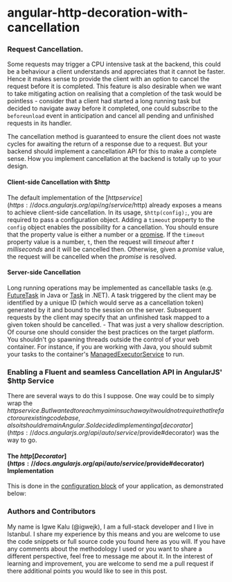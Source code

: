 angular-http-decoration-with-cancellation
=========================================

### Request Cancellation.
Some requests may trigger a CPU intensive task at the backend, this could be a behaviour a client understands and appreciates that it cannot be faster. Hence it makes sense to provide the client with an option to cancel the request before it is completed. This feature is also desirable when we want to take mitigating action on realising that a completion of the task would be pointless - consider that a client had started a long running task but decided to navigate away before it completed, one could subscribe to the `beforeunload` event in anticipation and cancel all pending and unfinished requests in its handler.

The cancellation method is guaranteed to ensure the client does not waste cycles for awaiting the return of a response due to a request. But your backend should implement a cancellation API for this to make a complete sense. How you implement cancellation at the backend is totally up to your design.

#### Client-side Cancellation with $http
The default implementation of the [$http service](https://docs.angularjs.org/api/ng/service/$http) already exposes a means to achieve client-side cancellation. In its usage, `$http(config);`, you are required to pass a configuration object. Adding a `timeout` property to the `config` object enables the possibility for a cancellation. You should ensure that the property value is either a number or a [promise](https://docs.angularjs.org/api/ng/service/$q).
If the `timeout` property value is a number, `t`, then the request will *timeout* after _t milliseconds_ and it will be cancelled then. Otherwise, given a _promise_ value, the request will be cancelled when the _promise_ is resolved.

#### Server-side Cancellation
Long running operations may be implemented as cancellable tasks (e.g. [FutureTask](https://docs.oracle.com/javase/7/docs/api/index.html?java/util/concurrent/FutureTask.html) in Java or [Task](http://msdn.microsoft.com/en-us/library/system.threading.tasks.task%28v=vs.110%29.aspx) in .NET). A task triggered by the client may be identified by a unique ID (which would serve as a cancellation token) generated by it and bound to the session on the server. Subsequent requests by the client may specify that an unfinished task mapped to a given token should be cancelled.
\- That was just a very shallow description. Of course one should consider the best practices on the target platform. You shouldn't go spawning threads outside the control of your web container. For instance, if you are working with Java, you should submit your tasks to the container's [ManagedExecutorService](https://docs.oracle.com/javaee/7/api/javax/enterprise/concurrent/ManagedExecutorService.html) to run.

### Enabling a Fluent and seamless Cancellation API in AngularJS' $http Service
There are several ways to do this I suppose. One way could be to simply wrap the $http service. But I wanted to reach my aim in such a way it would not require that I refactor our existing code base, also it should remain Angular. So I decided implementing a [decorator](https://docs.angularjs.org/api/auto/service/$provide#decorator) was the way to go.

#### The $http [Decorator](https://docs.angularjs.org/api/auto/service/$provide#decorator) Implementation
This is done in the [configuration block](https://docs.angularjs.org/guide/module#configuration-blocks) of your application, as demonstrated below:

<script src="https://gist.github.com/igwejk/0d03b23cb6238ad08456.js"></script>

### Authors and Contributors
My name is Igwe Kalu (@igwejk), I am a full-stack developer and I live in Istanbul. I share my experience by this means and you are welcome to use the code snippets or full source code you found here as you will. If you have any comments about the methodology I used or you want to share a different perspective, feel free to message me about it. In the interest of learning and improvement, you are welcome to send me a pull request if there additional points you would like to see in this post.